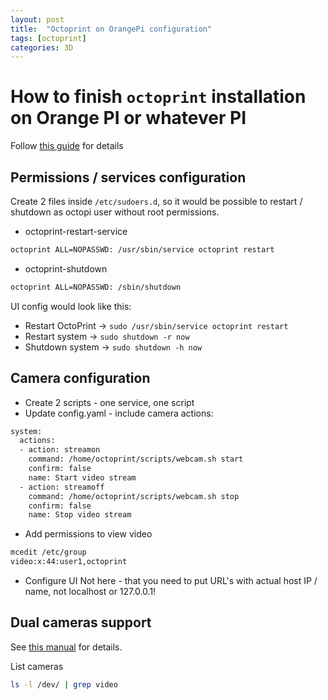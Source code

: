 ```yaml
---
layout: post
title:  "Octoprint on OrangePi configuration"
tags: [octoprint]
categories: 3D
---
```


# How to finish `octoprint` installation on Orange PI or whatever PI
Follow [this guide][orangepi-octoprint] for details


## Permissions / services configuration
Create 2 files inside `/etc/sudoers.d`, so it would be possible to restart / shutdown as octopi user without root permissions.

* octoprint-restart-service
```bash
octoprint ALL=NOPASSWD: /usr/sbin/service octoprint restart
```

* octoprint-shutdown
```bash
octoprint ALL=NOPASSWD: /sbin/shutdown
```

UI config would look like this:
* Restart OctoPrint -> `sudo /usr/sbin/service octoprint restart`
* Restart system    -> `sudo shutdown -r now`
* Shutdown system   -> `sudo shutdown -h now`

## Camera configuration
* Create 2 scripts - one service, one script
* Update config.yaml - include camera actions:
```bash
system:
  actions:
  - action: streamon
    command: /home/octoprint/scripts/webcam.sh start
    confirm: false
    name: Start video stream
  - action: streamoff
    command: /home/octoprint/scripts/webcam.sh stop
    confirm: false
    name: Stop video stream
```

* Add permissions to view video
```bash
mcedit /etc/group
video:x:44:user1,octoprint
```

* Configure UI
Not here - that you need to put URL's with actual host IP / name, not localhost or 127.0.0.1!

## Dual cameras support
See [this manual][multiple-cameras-support] for details.

List cameras
```bash
ls -l /dev/ | grep video
```


[orangepi-octoprint]: https://www.iot-experiments.com/orange-pi-zero-and-webcam-for-octoprint/
[multiple-cameras-support]: https://printoid.net/2017/04/29/trick-12-support-two-cameras-in-printoid-premium/